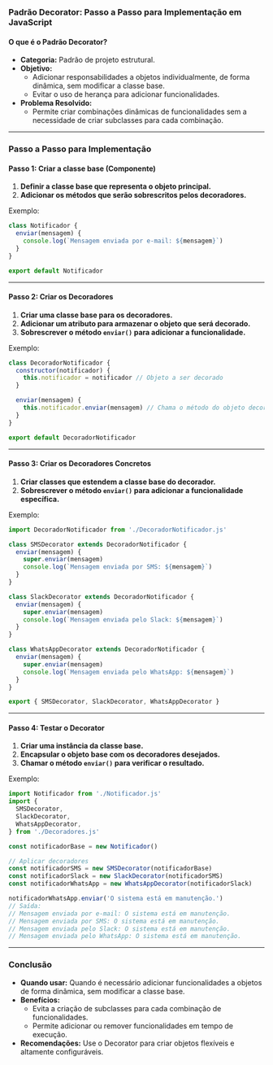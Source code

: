 ### Padrão Decorator: Passo a Passo para Implementação em JavaScript

#### O que é o Padrão Decorator?

- **Categoria:** Padrão de projeto estrutural.
- **Objetivo:**
  - Adicionar responsabilidades a objetos individualmente, de forma dinâmica, sem modificar a classe base.
  - Evitar o uso de herança para adicionar funcionalidades.
- **Problema Resolvido:**
  - Permite criar combinações dinâmicas de funcionalidades sem a necessidade de criar subclasses para cada combinação.

---

### Passo a Passo para Implementação

#### Passo 1: Criar a classe base (Componente)

1. **Definir a classe base que representa o objeto principal.**
2. **Adicionar os métodos que serão sobrescritos pelos decoradores.**

Exemplo:

```javascript
class Notificador {
  enviar(mensagem) {
    console.log(`Mensagem enviada por e-mail: ${mensagem}`)
  }
}

export default Notificador
```

---

#### Passo 2: Criar os Decoradores

1. **Criar uma classe base para os decoradores.**
2. **Adicionar um atributo para armazenar o objeto que será decorado.**
3. **Sobrescrever o método `enviar()` para adicionar a funcionalidade.**

Exemplo:

```javascript
class DecoradorNotificador {
  constructor(notificador) {
    this.notificador = notificador // Objeto a ser decorado
  }

  enviar(mensagem) {
    this.notificador.enviar(mensagem) // Chama o método do objeto decorado
  }
}

export default DecoradorNotificador
```

---

#### Passo 3: Criar os Decoradores Concretos

1. **Criar classes que estendem a classe base do decorador.**
2. **Sobrescrever o método `enviar()` para adicionar a funcionalidade específica.**

Exemplo:

```javascript
import DecoradorNotificador from './DecoradorNotificador.js'

class SMSDecorator extends DecoradorNotificador {
  enviar(mensagem) {
    super.enviar(mensagem)
    console.log(`Mensagem enviada por SMS: ${mensagem}`)
  }
}

class SlackDecorator extends DecoradorNotificador {
  enviar(mensagem) {
    super.enviar(mensagem)
    console.log(`Mensagem enviada pelo Slack: ${mensagem}`)
  }
}

class WhatsAppDecorator extends DecoradorNotificador {
  enviar(mensagem) {
    super.enviar(mensagem)
    console.log(`Mensagem enviada pelo WhatsApp: ${mensagem}`)
  }
}

export { SMSDecorator, SlackDecorator, WhatsAppDecorator }
```

---

#### Passo 4: Testar o Decorator

1. **Criar uma instância da classe base.**
2. **Encapsular o objeto base com os decoradores desejados.**
3. **Chamar o método `enviar()` para verificar o resultado.**

Exemplo:

```javascript
import Notificador from './Notificador.js'
import {
  SMSDecorator,
  SlackDecorator,
  WhatsAppDecorator,
} from './Decoradores.js'

const notificadorBase = new Notificador()

// Aplicar decoradores
const notificadorSMS = new SMSDecorator(notificadorBase)
const notificadorSlack = new SlackDecorator(notificadorSMS)
const notificadorWhatsApp = new WhatsAppDecorator(notificadorSlack)

notificadorWhatsApp.enviar('O sistema está em manutenção.')
// Saída:
// Mensagem enviada por e-mail: O sistema está em manutenção.
// Mensagem enviada por SMS: O sistema está em manutenção.
// Mensagem enviada pelo Slack: O sistema está em manutenção.
// Mensagem enviada pelo WhatsApp: O sistema está em manutenção.
```

---

### Conclusão

- **Quando usar:** Quando é necessário adicionar funcionalidades a objetos de forma dinâmica, sem modificar a classe base.
- **Benefícios:**
  - Evita a criação de subclasses para cada combinação de funcionalidades.
  - Permite adicionar ou remover funcionalidades em tempo de execução.
- **Recomendações:** Use o Decorator para criar objetos flexíveis e altamente configuráveis.
